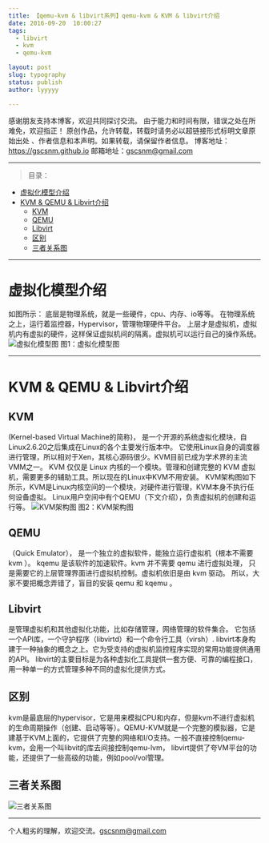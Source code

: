 ```yaml
---
title: 【qemu-kvm & libvirt系列】qemu-kvm & KVM & libvirt介绍
date: 2016-09-20  10:00:27
tags: 
  - libvirt
  - kvm
  - qemu-kvm

layout: post
slug: typography
status: publish
author: lyyyyy

---
```


感谢朋友支持本博客，欢迎共同探讨交流。
由于能力和时间有限，错误之处在所难免，欢迎指正！
原创作品，允许转载，转载时请务必以超链接形式标明文章原始出处 、作者信息和本声明。如果转载，请保留作者信息。
博客地址：https://gscsnm.github.io
邮箱地址：gscsnm@gmail.com

----



> 目录：
- [虚拟化模型介绍](#虚拟化模型介绍)
- [KVM & QEMU & Libvirt介绍](#kvm-qemu-libvirt介绍)
	- [KVM](#kvm)
	- [QEMU](#qemu)
	- [Libvirt](#libvirt)
	- [区别](#区别)
	- [三者关系图](#三者关系图)

----

# 虚拟化模型介绍
如图所示：
底层是物理系统，就是一些硬件，cpu、内存、io等等。
在物理系统之上，运行着监控器，Hypervisor，管理物理硬件平台。
上层才是虚拟机，虚拟机内有虚拟的硬件，这样保证虚拟机间的隔离。虚拟机可以运行自己的操作系统。
![虚拟化模型图](/pictures/虚拟化模型.png)
图1：虚拟化模型图

----

# KVM & QEMU & Libvirt介绍
<!--more-->
## KVM
(Kernel-based Virtual Machine的简称)，
是一个开源的系统虚拟化模块，自Linux2.6.20之后集成在Linux的各个主要发行版本中。
它使用Linux自身的调度器进行管理，所以相对于Xen，其核心源码很少。KVM目前已成为学术界的主流VMM之一。
KVM 仅仅是 Linux 内核的一个模块。管理和创建完整的 KVM 虚拟机，需要更多的辅助工具。所以现在的Linux中KVM不用安装。
KVM架构图如下所示，KVM是Linux内核空间的一个模块，对硬件进行管理，KVM本身不执行任何设备虚拟。
Linux用户空间中有个QEMU（下文介绍），负责虚拟机的创建和运行等。
![KVM架构图](/pictures/KVM架构图.png)
图2：KVM架构图

## QEMU
（Quick Emulator），
是一个独立的虚拟软件，能独立运行虚拟机（根本不需要 kvm ）。
kqemu 是该软件的加速软件。kvm 并不需要 qemu 进行虚拟处理，
只是需要它的上层管理界面进行虚拟机控制。虚拟机依旧是由 kvm 驱动。
所以，大家不要把概念弄错了，盲目的安装 qemu 和 kqemu 。

## Libvirt
是管理虚拟机和其他虚拟化功能，比如存储管理，网络管理的软件集合。
它包括一个API库，一个守护程序（libvirtd）和一个命令行工具（virsh）.
libvirt本身构建于一种抽象的概念之上。它为受支持的虚拟机监控程序实现的常用功能提供通用的API。
libvirt的主要目标是为各种虚拟化工具提供一套方便、可靠的编程接口，用一种单一的方式管理多种不同的虚拟化提供方式。

## 区别
kvm是最底层的hypervisor，它是用来模拟CPU和内存，但是kvm不进行虚拟机的生命周期操作（创建、启动等等）。QEMU-KVM就是一个完整的模拟器，它是建基于KVM上面的，它提供了完整的网络和I/O支持。一般不直接控制qemu-kvm，会用一个叫libvit的库去间接控制qemu-lvm， libvirt提供了夸VM平台的功能，还提供了一些高级的功能，例如pool/vol管理。

## 三者关系图
![三者关系图](/pictures/kvm-qemu_kvm-libvirt关系.png)


----
个人粗劣的理解，欢迎交流。gscsnm@gmail.com
